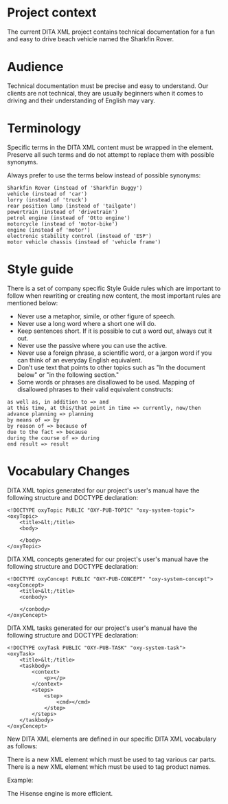 # Project context

The current DITA XML project contains technical documentation for a fun and easy to drive beach vehicle named the Sharkfin Rover.

# Audience

Technical documentation must be precise and easy to understand. Our clients are not technical, they are usually beginners when it comes to driving and their understanding of English may vary.

# Terminology

Specific terms in the DITA XML content must be wrapped in the <term> element. Preserve all such terms and do not attempt to replace them with possible synonyms.

Always prefer to use the terms below instead of possible synonyms:
```
Sharkfin Rover (instead of 'Sharkfin Buggy')
vehicle (instead of 'car')
lorry (instead of 'truck')
rear position lamp (instead of 'tailgate')
powertrain (instead of 'drivetrain')
petrol engine (instead of 'Otto engine')
motorcycle (instead of 'motor-bike')
engine (instead of 'motor')
electronic stability control (instead of 'ESP')
motor vehicle chassis (instead of 'vehicle frame')
```

# Style guide

There is a set of company specific Style Guide rules which are important to follow when rewriting or creating new content, the most important rules are mentioned below:


- Never use a metaphor, simile, or other figure of speech.
- Never use a long word where a short one will do.
- Keep sentences short. If it is possible to cut a word out, always cut it out.
- Never use the passive where you can use the active.
- Never use a foreign phrase, a scientific word, or a jargon word if you can think of an everyday English equivalent.
- Don’t use text that points to other topics such as "In the document below" or "in the following section."
- Some words or phrases are disallowed to be used. Mapping of disallowed phrases to their valid equivalent constructs:
```
as well as, in addition to => and
at this time, at this/that point in time => currently, now/then
advance planning => planning
by means of => by
by reason of => because of
due to the fact => because
during the course of => during
end result => result
```

# Vocabulary Changes

DITA XML topics generated for our project's user's manual have the following structure and DOCTYPE declaration:

```
<!DOCTYPE oxyTopic PUBLIC "OXY-PUB-TOPIC" "oxy-system-topic">
<oxyTopic>
    <title>&lt;/title>
    <body>
           
    </body>
</oxyTopic>
```

DITA XML concepts generated for our project's user's manual have the following structure and DOCTYPE declaration:

```
<!DOCTYPE oxyConcept PUBLIC "OXY-PUB-CONCEPT" "oxy-system-concept">
<oxyConcept>
    <title>&lt;/title>
    <conbody>
           
    </conbody>
</oxyConcept>
```

DITA XML tasks generated for our project's user's manual have the following structure and DOCTYPE declaration:

```
<!DOCTYPE oxyTask PUBLIC "OXY-PUB-TASK" "oxy-system-task">
<oxyTask>
    <title>&lt;/title>
    <taskbody>
        <context>
            <p></p>
        </context>
        <steps>
            <step>
                <cmd></cmd>
            </step>
        </steps>
    </taskbody>
</oxyConcept>
```

New DITA XML elements are defined in our specific DITA XML vocabulary as follows:

There is a new <part-term> XML element which must be used to tag various car parts.
There is a new <product> XML element which must be used to tag product names.

Example:

The <product>Hisense</product> <part-term>engine</part-term> is more efficient. 